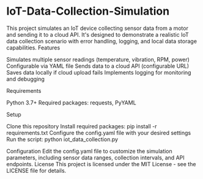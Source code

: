 # IoT-Data-Collection-Simulation
This project simulates an IoT device collecting sensor data from a motor and sending it to a cloud API. It's designed to demonstrate a realistic IoT data collection scenario with error handling, logging, and local data storage capabilities.
Features

Simulates multiple sensor readings (temperature, vibration, RPM, power)
Configurable via YAML file
Sends data to a cloud API (configurable URL)
Saves data locally if cloud upload fails
Implements logging for monitoring and debugging

Requirements

Python 3.7+
Required packages: requests, PyYAML

Setup

Clone this repository
Install required packages: pip install -r requirements.txt
Configure the config.yaml file with your desired settings
Run the script: python iot_data_collection.py

Configuration
Edit the config.yaml file to customize the simulation parameters, including sensor data ranges, collection intervals, and API endpoints.
License
This project is licensed under the MIT License - see the LICENSE file for details.
